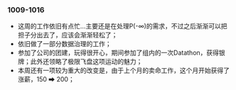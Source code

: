 ### 1009-1016

- 这周的工作依旧有点忙…主要还是在处理P(-∞)的需求，不过之后渐渐可以把担子分出去了，应该会渐渐轻松了；
- 依旧做了一部分数据治理的工作；
- 参加了公司的团建，玩得很开心，期间参加了组内的一次Datathon，获得银牌；此外还领略了极限飞盘这项运动的魅力；
- 本周还有一项较为重大的改变是，由于上个月的卖命工作，这个月开始获得了涨薪，150 ➡ 200；

